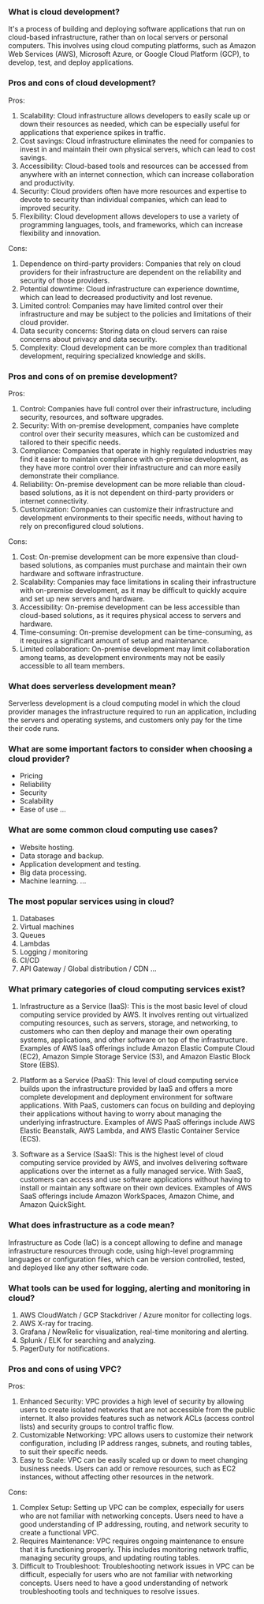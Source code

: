 ### What is cloud development?
It's a process of building and deploying software applications that run on cloud-based infrastructure, rather than on local servers or personal computers. This involves using cloud computing platforms, such as Amazon Web Services (AWS), Microsoft Azure, or Google Cloud Platform (GCP), to develop, test, and deploy applications.

### Pros and cons of cloud development?
Pros:
1. Scalability: Cloud infrastructure allows developers to easily scale up or down their resources as needed, which can be especially useful for applications that experience spikes in traffic.
2. Cost savings: Cloud infrastructure eliminates the need for companies to invest in and maintain their own physical servers, which can lead to cost savings.
3. Accessibility: Cloud-based tools and resources can be accessed from anywhere with an internet connection, which can increase collaboration and productivity.
4. Security: Cloud providers often have more resources and expertise to devote to security than individual companies, which can lead to improved security.
5. Flexibility: Cloud development allows developers to use a variety of programming languages, tools, and frameworks, which can increase flexibility and innovation.

Cons:
1. Dependence on third-party providers: Companies that rely on cloud providers for their infrastructure are dependent on the reliability and security of those providers.
2. Potential downtime: Cloud infrastructure can experience downtime, which can lead to decreased productivity and lost revenue.
3. Limited control: Companies may have limited control over their infrastructure and may be subject to the policies and limitations of their cloud provider.
4. Data security concerns: Storing data on cloud servers can raise concerns about privacy and data security.
5. Complexity: Cloud development can be more complex than traditional development, requiring specialized knowledge and skills.

### Pros and cons of on premise development?
Pros:
1. Control: Companies have full control over their infrastructure, including security, resources, and software upgrades.
2. Security: With on-premise development, companies have complete control over their security measures, which can be customized and tailored to their specific needs.
3. Compliance: Companies that operate in highly regulated industries may find it easier to maintain compliance with on-premise development, as they have more control over their infrastructure and can more easily demonstrate their compliance.
4. Reliability: On-premise development can be more reliable than cloud-based solutions, as it is not dependent on third-party providers or internet connectivity.
5. Customization: Companies can customize their infrastructure and development environments to their specific needs, without having to rely on preconfigured cloud solutions.

Cons:
1. Cost: On-premise development can be more expensive than cloud-based solutions, as companies must purchase and maintain their own hardware and software infrastructure.
2. Scalability: Companies may face limitations in scaling their infrastructure with on-premise development, as it may be difficult to quickly acquire and set up new servers and hardware.
3. Accessibility: On-premise development can be less accessible than cloud-based solutions, as it requires physical access to servers and hardware.
4. Time-consuming: On-premise development can be time-consuming, as it requires a significant amount of setup and maintenance.
5. Limited collaboration: On-premise development may limit collaboration among teams, as development environments may not be easily accessible to all team members.

### What does serverless development mean?
Serverless development is a cloud computing model in which the cloud provider manages the infrastructure required to run an application, including the servers and operating systems, and customers only pay for the time their code runs.

### What are some important factors to consider when choosing a cloud provider?
* Pricing
* Reliability
* Security
* Scalability
* Ease of use
...

### What are some common cloud computing use cases?
* Website hosting.
* Data storage and backup.
* Application development and testing.
* Big data processing.
* Machine learning.
...

### The most popular services using in cloud?
1. Databases
2. Virtual machines
3. Queues
4. Lambdas
5. Logging / monitoring
6. CI/CD
7. API Gateway / Global distribution / CDN
...

### What primary categories of cloud computing services exist?
1. Infrastructure as a Service (IaaS): This is the most basic level of cloud computing service provided by AWS. It involves renting out virtualized computing resources, such as servers, storage, and networking, to customers who can then deploy and manage their own operating systems, applications, and other software on top of the infrastructure. Examples of AWS IaaS offerings include Amazon Elastic Compute Cloud (EC2), Amazon Simple Storage Service (S3), and Amazon Elastic Block Store (EBS).

2. Platform as a Service (PaaS): This level of cloud computing service builds upon the infrastructure provided by IaaS and offers a more complete development and deployment environment for software applications. With PaaS, customers can focus on building and deploying their applications without having to worry about managing the underlying infrastructure. Examples of AWS PaaS offerings include AWS Elastic Beanstalk, AWS Lambda, and AWS Elastic Container Service (ECS).

3. Software as a Service (SaaS): This is the highest level of cloud computing service provided by AWS, and involves delivering software applications over the internet as a fully managed service. With SaaS, customers can access and use software applications without having to install or maintain any software on their own devices. Examples of AWS SaaS offerings include Amazon WorkSpaces, Amazon Chime, and Amazon QuickSight.

### What does infrastructure as a code mean?
Infrastructure as Code (IaC) is a concept allowing to define and manage infrastructure resources through code, using high-level programming languages or configuration files, which can be version controlled, tested, and deployed like any other software code.

### What tools can be used for logging, alerting and monitoring in cloud?
1. AWS CloudWatch / GCP Stackdriver / Azure monitor for collecting logs.
2. AWS X-ray for tracing.
3. Grafana / NewRelic for visualization, real-time monitoring and alerting.
4. Splunk / ELK for searching and analyzing.
5. PagerDuty for notifications.

### Pros and cons of using VPC?
Pros:
1. Enhanced Security: VPC provides a high level of security by allowing users to create isolated networks that are not accessible from the public internet. It also provides features such as network ACLs (access control lists) and security groups to control traffic flow.
2. Customizable Networking: VPC allows users to customize their network configuration, including IP address ranges, subnets, and routing tables, to suit their specific needs.
3. Easy to Scale: VPC can be easily scaled up or down to meet changing business needs. Users can add or remove resources, such as EC2 instances, without affecting other resources in the network.

Cons:
1. Complex Setup: Setting up VPC can be complex, especially for users who are not familiar with networking concepts. Users need to have a good understanding of IP addressing, routing, and network security to create a functional VPC.
2. Requires Maintenance: VPC requires ongoing maintenance to ensure that it is functioning properly. This includes monitoring network traffic, managing security groups, and updating routing tables.
3. Difficult to Troubleshoot: Troubleshooting network issues in VPC can be difficult, especially for users who are not familiar with networking concepts. Users need to have a good understanding of network troubleshooting tools and techniques to resolve issues.
